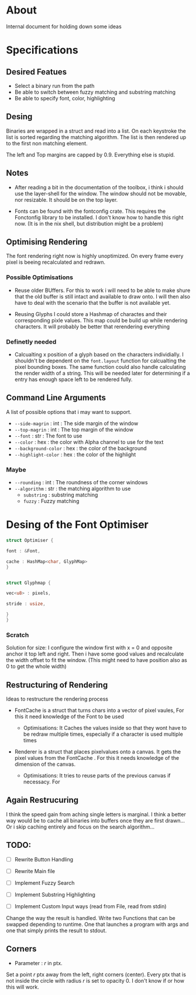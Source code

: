 # About
Internal document for holding down some ideas

# Specifications

## Desired Featues

- Select a binary run from the path
- Be able to switch between fuzzy matching and substring matching
- Be able to specify font, color, highlighting



## Desing

Binaries are wrapped in a struct and read into a list. On each keystroke the list is sorted regarding the matching algorithm. The list is then rendered up to the first non matching element.


The left and Top margins are capped by 0.9. Everything else is stupid.



## Notes
- After reading a bit in the documentation of the toolbox, i think i should use the layer-shell for the window. The window should not be movable, nor resizable. It should be on the top layer.

- Fonts can be found with the fontconfig crate. This requires the Fonctonfig library to be installed. I don't know how to handle this right now. (It is in the nix shell, but distribution might be a problem)


## Optimising Rendering

The font rendering right now is highly unoptimized. On every frame every pixel is beeing recalculated and redrawn. 

### Possible Optimisations

- Reuse older BUffers.
 For this to work i will need to be able to make shure that the old buffer is still intact and available to draw onto. I will then also have to deal with the scenario that the buffer is not available yet.

- Reusing Glyphs
I could store a Hashmap of charactes and their corresponding pixle values. This map could be build up while rendering characters. It will probably be better that rerendering everything


### Definetly needed

- Calcualting x position of a glyph based on the characters individially. I shouldn't be dependent on the `font.layout` function for calcualting the pixel bounding boxes. The same function could also handle calculating the render width of a string. This will be needed later for determining if a entry has enough space left to be rendered fully.


## Command Line Arguments

A list of possible options that i may want to support.

- `--side-magrin` : int : The side margin of the window
- `--top-magrin` : int : The top margin of the window
- `--font` : str : The font to use
- `--color` : hex : the color with Alpha channel to use for the text
- `--background-color` : hex : the color of the background
- `--highlight-color` : hex : the color of the highlight

### Maybe
- `--rounding` : int : The roundness of the corner windows
- `--algorithm` : str : the matching algorithm to use
    - `substring` : substring matching
    - `fuzzy` : Fuzzy matching


# Desing of the Font Optimiser


```rust
struct Optimiser {

font : &Font,

cache : HashMap<char, GlyphMap>
}


struct Glyphmap {

vec<u8> : pixels,

stride : usize,

}
}
```


### Scratch

Solution for size: I configure the window first with x = 0 and opposite anchor it top left and right. Then i have some good values and recalculate the width offset to fit the window. (This might need to have position also as 0 to get the whole width)



## Restructuring of Rendering

Ideas to restructure the rendering process


- FontCache is a struct that turns chars into a vector of pixel vaules, For this it need knowledge of the Font to be used
    - Optimisations:
    It Caches the values inside so that they wont have to be redraw multiple times, especially if a character is used multiple times

- Renderer is a struct that places pixelvalues onto a canvas. It gets the pixel values from the FontCache
. For this it needs knowledge of the dimension of the canvas.
    - Optimisations:
    It tries to reuse parts of the previous canvas if necessacy. For 


## Again Restrucuring

I think the speed gain from aching single letters is marginal. I think a better way would be to cache all binaries into buffers once they are first drawn... Or i skip caching entirely and focus on the search algorithm...



## TODO: 
- [ ] Rewrite Button Handling
- [ ] Rewrite Main file
- [ ] Implement Fuzzy Search
- [ ] Implement Substring Highlighting
- [ ] Implement Custom Input ways (read from File, read from stdin)


Change the way the result is handled. Write two Functions that can be swapped depending to runtime. One that launches a program with args and one that simply prints the result to stdout.



## Corners


- Parameter : $r$ in ptx.

Set a point  $r$ ptx away from the left, right corners (center). Every ptx that is not inside the circle with radius $r$ is set to opacity 0. I don't know if or how this will work.


